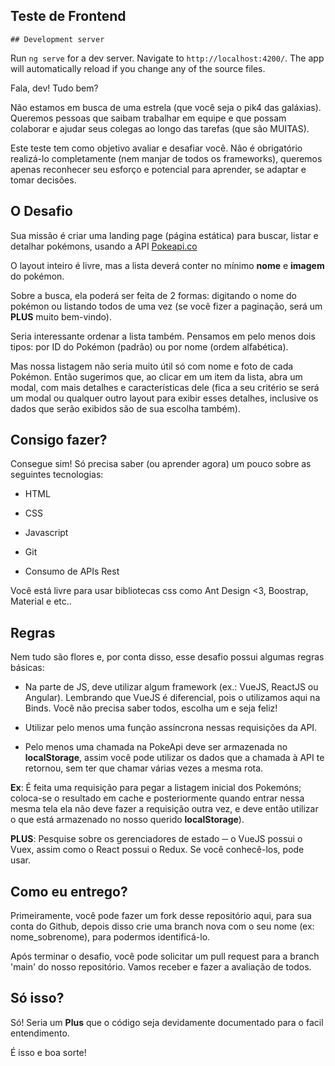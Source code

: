 ## Teste de Frontend 

    ## Development server

Run `ng serve` for a dev server. Navigate to `http://localhost:4200/`. The app will automatically reload if you change any of the source files.

Fala, dev! Tudo bem? 

  

Não estamos em busca de uma estrela (que você seja o pik4 das galáxias). Queremos pessoas que saibam trabalhar em equipe e que possam colaborar e ajudar seus colegas ao longo das tarefas (que são MUITAS). 

  

Este teste tem como objetivo avaliar e desafiar você. Não é obrigatório realizá-lo completamente (nem manjar de todos os frameworks), queremos apenas reconhecer seu esforço e potencial para aprender, se adaptar e tomar decisões. 

  

## O Desafio 

  

Sua missão é criar uma landing page (página estática) para buscar, listar e detalhar pokémons, usando a API [Pokeapi.co](https://pokeapi.co/docs/v2)

  

O layout inteiro é livre, mas a lista deverá conter no mínimo **nome** e **imagem** do pokémon. 

  

Sobre a busca, ela poderá ser feita de 2 formas: digitando o nome do pokémon ou listando todos de uma vez (se você fizer a paginação, será um **PLUS** muito bem-vindo). 

  

Seria interessante ordenar a lista também. Pensamos em pelo menos dois tipos: por ID do Pokémon (padrão) ou por nome (ordem alfabética). 

  

Mas nossa listagem não seria muito útil só com nome e foto de cada Pokémon. Então sugerimos que, ao clicar em um item da lista, abra um modal, com mais detalhes e características dele (fica a seu critério se será um modal ou qualquer outro layout para exibir esses detalhes, inclusive os dados que serão exibidos são de sua escolha também). 

  

## Consigo fazer? 
Consegue sim! Só precisa saber (ou aprender agora) um pouco sobre as seguintes tecnologias: 

- HTML 

- CSS  

- Javascript 

- Git 

- Consumo de APIs Rest 

Você está livre para usar bibliotecas css como Ant Design <3, Boostrap, Material e etc..

## Regras 

  

Nem tudo são flores e, por conta disso, esse desafio possui algumas regras básicas: 

  

- Na parte de JS, deve utilizar algum framework (ex.: VueJS, ReactJS ou Angular). Lembrando que VueJS é diferencial, pois o utilizamos aqui na Binds. Você não precisa saber todos, escolha um e seja feliz! 
- Utilizar pelo menos uma função assíncrona nessas requisições da API. 

 

- Pelo menos uma chamada na PokeApi deve ser armazenada no **localStorage**, assim você pode utilizar os dados que a chamada à API te retornou, sem ter que chamar várias vezes a mesma rota. 

**Ex**: É feita uma requisição para pegar a listagem inicial dos Pokemóns; coloca-se o resultado em cache e posteriormente quando entrar nessa mesma tela ela não deve fazer a requisição outra vez, e deve então utilizar o que está armazenado no nosso querido  **localStorage**). 

**PLUS**: Pesquise sobre os gerenciadores de estado ─ o VueJS possui o Vuex, assim como o React possui o Redux. Se você conhecê-los, pode usar. 

  

## Como eu entrego? 

  

Primeiramente, você pode fazer um fork desse repositório aqui, para sua conta do Github, depois disso crie uma branch nova com o seu nome (ex: nome_sobrenome), para podermos identificá-lo. 

  

Após terminar o desafio, você pode solicitar um pull request para a branch 'main' do nosso repositório. Vamos receber e fazer a avaliação de todos. 

  

## Só isso? 

  

Só! Seria um **Plus** que o código seja devidamente documentado para o facil entendimento. 

É isso e boa sorte!
